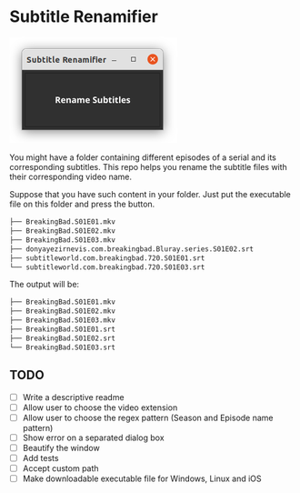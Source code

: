 # Subtitle Renamifier

![Image](https://github.com/majidalaeinia/subtitle-renamifier/blob/master/image.png?raw=true)

You might have a folder containing different episodes of a serial and its corresponding subtitles.
This repo helps you rename the subtitle files with their corresponding video name.

Suppose that you have such content in your folder. Just put the executable file on this folder and press the button.
```
├── BreakingBad.S01E01.mkv
├── BreakingBad.S01E02.mkv
├── BreakingBad.S01E03.mkv
├── donyayezirnevis.com.breakingbad.Bluray.series.S01E02.srt
├── subtitleworld.com.breakingbad.720.S01E01.srt
└── subtitleworld.com.breakingbad.720.S01E03.srt
```
The output will be:
```
├── BreakingBad.S01E01.mkv
├── BreakingBad.S01E02.mkv
├── BreakingBad.S01E03.mkv
├── BreakingBad.S01E01.srt
├── BreakingBad.S01E02.srt
└── BreakingBad.S01E03.srt
```

## TODO
- [ ] Write a descriptive readme
- [ ] Allow user to choose the video extension
- [ ] Allow user to choose the regex pattern (Season and Episode name pattern)
- [ ] Show error on a separated dialog box
- [ ] Beautify the window
- [ ] Add tests
- [ ] Accept custom path
- [ ] Make downloadable executable file for Windows, Linux and iOS

